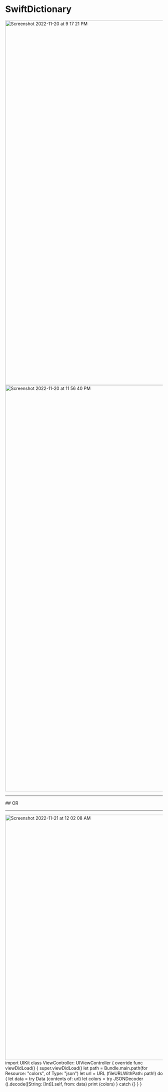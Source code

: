 # SwiftDictionary
<img width="1167" alt="Screenshot 2022-11-20 at 9 17 21 PM" src="https://user-images.githubusercontent.com/55745745/202911712-5c41cd8a-c03c-4aeb-bb40-724c28d3049d.png">
<img width="1300" alt="Screenshot 2022-11-20 at 11 56 40 PM" src="https://user-images.githubusercontent.com/55745745/202919312-7ec255ee-b4f9-4d53-90d8-cccb1ebbfc8a.png">
<hr>
## OR
<hr>

<img width="785" alt="Screenshot 2022-11-21 at 12 02 08 AM" src="https://user-images.githubusercontent.com/55745745/202919738-9e282d06-3fd6-4b3b-8a97-34201735d9d1.png">
import UIKit
class ViewController: UIViewController {
override func viewDidLoad() {
super.viewDidLoad()
let path = Bundle.main.path(for Resource: "colors", of Type: "json")
let url = URL (fileURLWithPath: path!)
do {
let data = try Data (contents of: url)
let colors = try JSONDecoder ().decode([String: [Int]].self, from: data)
print (colors)
}
catch {}
}
} 
